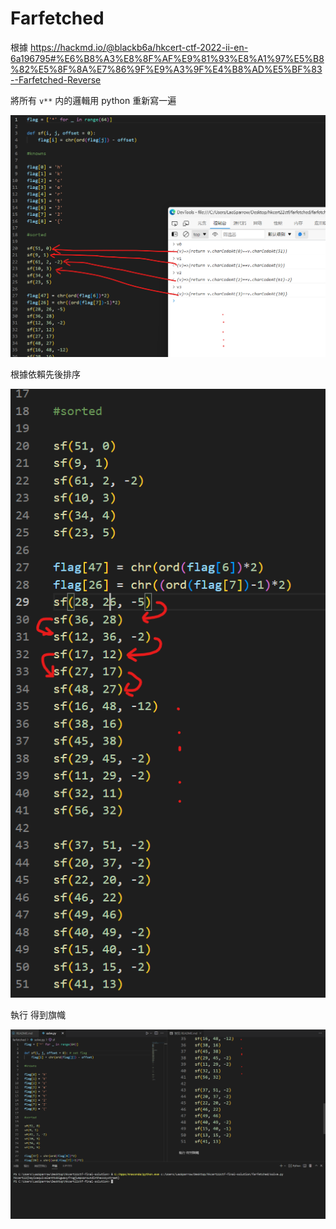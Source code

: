# Farfetched

根據 <a href="https://hackmd.io/@blackb6a/hkcert-ctf-2022-ii-en-6a196795#%E6%B8%A3%E8%8F%AF%E9%81%93%E8%A1%97%E5%B8%82%E5%8F%8A%E7%86%9F%E9%A3%9F%E4%B8%AD%E5%BF%83--Farfetched-Reverse">https://hackmd.io/@blackb6a/hkcert-ctf-2022-ii-en-6a196795#%E6%B8%A3%E8%8F%AF%E9%81%93%E8%A1%97%E5%B8%82%E5%8F%8A%E7%86%9F%E9%A3%9F%E4%B8%AD%E5%BF%83--Farfetched-Reverse</a>

將所有 `v**` 内的邏輯用 python 重新寫一遍

![Rewrite in Python](./img/1.png)

根據依賴先後排序

![Sort](./img/2.png)

執行 得到旗幟

![Get flag](./img/3.png)
